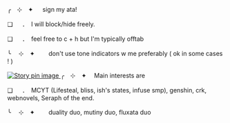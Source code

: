 ╭　⊹　✦ 　 sign my ata! 

❑ 　 ．　I will block/hide freely. 

❑ 　 ．　feel free to c + h but I'm typically offtab 

╰ 　⊹　✦　 　don't use tone indicators w me preferably ( ok in some cases ! )

[<img src="https://i.pinimg.com/736x/0e/84/54/0e8454ced49c16607c68bd18952f4afd.jpg" alt="Story pin image"/>
](https://media.discordapp.net/attachments/1189033765440340088/1424120772053438524/e014989924bd6d4b2bca924c1909d070_1.gif?ex=68e2cb52&is=68e179d2&hm=556bdd6d88d53bc6452ee61d37af9de89a9a843cdf95e04dea36ffb7e0a4d3a0&=)
╭　⊹　✦ 　Main interests are 

❑ 　 ．　MCYT (Lifesteal, bliss, ish's states, infuse smp), genshin, crk, webnovels, Seraph of the end.

╰ 　⊹　✦　 　duality duo, mutiny duo, fluxata duo

